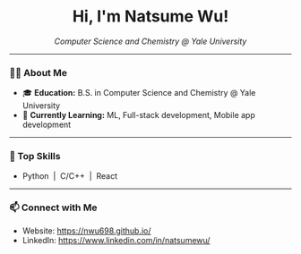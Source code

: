 <!-- Hi there 👋 -->

<h1 align="center">Hi, I'm Natsume Wu!</h1>

<p align="center">
  <em><!-- Add a short tagline or your profession here, e.g.: -->
  Computer Science and Chemistry @ Yale University
  </em>
</p>

---

### 🧑‍💻 About Me

- 🎓 **Education:** B.S. in Computer Science and Chemistry @ Yale University
- 🌱 **Currently Learning:** ML, Full-stack development, Mobile app development
<!-- - 📝 **Bio:** -->

---

### 🚀 Top Skills

<!-- List your key skills here. Example: -->
- Python &nbsp;|&nbsp; C/C++ &nbsp;|&nbsp; React
<!-- Add more! -->

---

### 📫 Connect with Me

<!-- Add your social links below (remove those you don't use): -->
- Website: https://nwu698.github.io/
- LinkedIn: https://www.linkedin.com/in/natsumewu/
<!-- - [Personal Website](#)  --> 
<!-- - [Email](mailto:your.email@example.com) -->


<!-- Optionally, add badges, visitors count, or other sections as you see fit! -->
